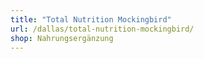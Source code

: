```yaml
---
title: "Total Nutrition Mockingbird"
url: /dallas/total-nutrition-mockingbird/
shop: Nahrungsergänzung
---
```

